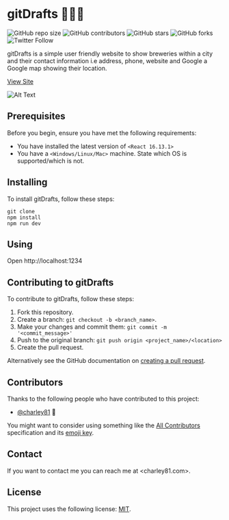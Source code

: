 # gitDrafts 🍺🍺🍺

![GitHub repo size](https://img.shields.io/github/repo-size/charley81/gitDrafts)
![GitHub contributors](https://img.shields.io/github/contributors/charley81/gitDrafts)
![GitHub stars](https://img.shields.io/github/stars/charley81/gitDrafts?style=social)
![GitHub forks](https://img.shields.io/github/forks/charley81/gitDrafts?style=social)
![Twitter Follow](https://img.shields.io/twitter/follow/charley81?style=social)

gitDrafts is a simple user friendly website to show breweries within a city and their contact information i.e address, phone, website and Google a Google map showing their location.

[View Site](https://gitdrafts.netlify.app/)

![Alt Text](https://media.giphy.com/media/fr54P4120vEVNAoWha/giphy.gif)

## Prerequisites

Before you begin, ensure you have met the following requirements:

<!--- These are just example requirements. Add, duplicate or remove as required --->

- You have installed the latest version of `<React 16.13.1>`
- You have a `<Windows/Linux/Mac>` machine. State which OS is supported/which is not.

## Installing <gitDrafts>

To install gitDrafts, follow these steps:

```
git clone
npm install
npm run dev
```

## Using

Open http://localhost:1234

## Contributing to gitDrafts

To contribute to gitDrafts, follow these steps:

1. Fork this repository.
2. Create a branch: `git checkout -b <branch_name>`.
3. Make your changes and commit them: `git commit -m '<commit_message>'`
4. Push to the original branch: `git push origin <project_name>/<location>`
5. Create the pull request.

Alternatively see the GitHub documentation on [creating a pull request](https://help.github.com/en/github/collaborating-with-issues-and-pull-requests/creating-a-pull-request).

## Contributors

Thanks to the following people who have contributed to this project:

- [@charley81](https://github.com/charley81) 📖

You might want to consider using something like the [All Contributors](https://github.com/all-contributors/all-contributors) specification and its [emoji key](https://allcontributors.org/docs/en/emoji-key).

## Contact

If you want to contact me you can reach me at <charley81.com>.

## License

<!--- If you're not sure which open license to use see https://choosealicense.com/--->

This project uses the following license: [MIT](https://opensource.org/licenses/MIT).
